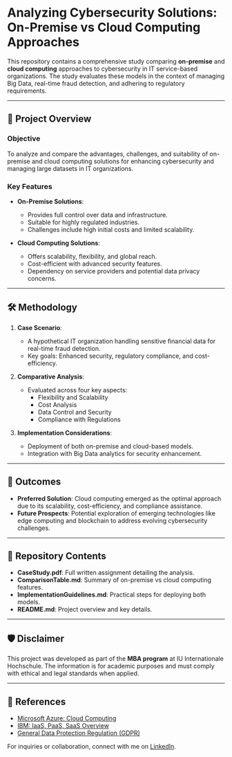 # Analyzing Cybersecurity Solutions: On-Premise vs Cloud Computing Approaches

This repository contains a comprehensive study comparing **on-premise** and **cloud computing** approaches to cybersecurity in IT service-based organizations. The study evaluates these models in the context of managing Big Data, real-time fraud detection, and adhering to regulatory requirements.

---

## 📌 Project Overview

### **Objective**
To analyze and compare the advantages, challenges, and suitability of on-premise and cloud computing solutions for enhancing cybersecurity and managing large datasets in IT organizations.

### **Key Features**
- **On-Premise Solutions**:
  - Provides full control over data and infrastructure.
  - Suitable for highly regulated industries.
  - Challenges include high initial costs and limited scalability.

- **Cloud Computing Solutions**:
  - Offers scalability, flexibility, and global reach.
  - Cost-efficient with advanced security features.
  - Dependency on service providers and potential data privacy concerns.

---

## 🛠️ Methodology

1. **Case Scenario**:
   - A hypothetical IT organization handling sensitive financial data for real-time fraud detection.
   - Key goals: Enhanced security, regulatory compliance, and cost-efficiency.

2. **Comparative Analysis**:
   - Evaluated across four key aspects:
     - Flexibility and Scalability
     - Cost Analysis
     - Data Control and Security
     - Compliance with Regulations

3. **Implementation Considerations**:
   - Deployment of both on-premise and cloud-based models.
   - Integration with Big Data analytics for security enhancement.

---

## 🚀 Outcomes

- **Preferred Solution**: Cloud computing emerged as the optimal approach due to its scalability, cost-efficiency, and compliance assistance.
- **Future Prospects**: Potential exploration of emerging technologies like edge computing and blockchain to address evolving cybersecurity challenges.

---

## 📁 Repository Contents

- **CaseStudy.pdf**: Full written assignment detailing the analysis.
- **ComparisonTable.md**: Summary of on-premise vs cloud computing features.
- **ImplementationGuidelines.md**: Practical steps for deploying both models.
- **README.md**: Project overview and key details.

---

## 🛡️ Disclaimer

This project was developed as part of the **MBA program** at IU Internationale Hochschule. The information is for academic purposes and must comply with ethical and legal standards when applied.

---

## 🔗 References

- [Microsoft Azure: Cloud Computing](https://azure.microsoft.com/en-in/)
- [IBM: IaaS, PaaS, SaaS Overview](https://www.ibm.com/topics/iaas-paas-saas)
- [General Data Protection Regulation (GDPR)](https://gdpr.eu/)

For inquiries or collaboration, connect with me on [LinkedIn](https://linkedin.com/in/parth-lakhalani).
